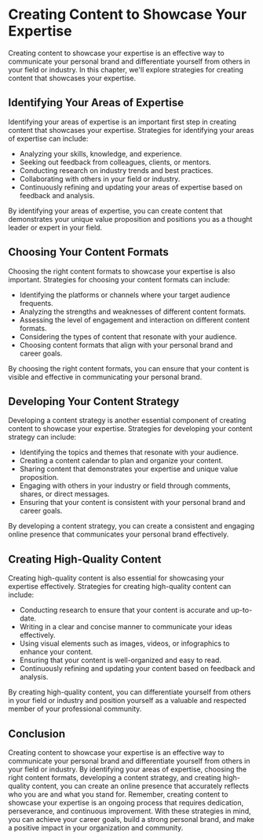 Creating Content to Showcase Your Expertise
=========================================================================================

Creating content to showcase your expertise is an effective way to communicate your personal brand and differentiate yourself from others in your field or industry. In this chapter, we'll explore strategies for creating content that showcases your expertise.

Identifying Your Areas of Expertise
-----------------------------------

Identifying your areas of expertise is an important first step in creating content that showcases your expertise. Strategies for identifying your areas of expertise can include:

* Analyzing your skills, knowledge, and experience.
* Seeking out feedback from colleagues, clients, or mentors.
* Conducting research on industry trends and best practices.
* Collaborating with others in your field or industry.
* Continuously refining and updating your areas of expertise based on feedback and analysis.

By identifying your areas of expertise, you can create content that demonstrates your unique value proposition and positions you as a thought leader or expert in your field.

Choosing Your Content Formats
-----------------------------

Choosing the right content formats to showcase your expertise is also important. Strategies for choosing your content formats can include:

* Identifying the platforms or channels where your target audience frequents.
* Analyzing the strengths and weaknesses of different content formats.
* Assessing the level of engagement and interaction on different content formats.
* Considering the types of content that resonate with your audience.
* Choosing content formats that align with your personal brand and career goals.

By choosing the right content formats, you can ensure that your content is visible and effective in communicating your personal brand.

Developing Your Content Strategy
--------------------------------

Developing a content strategy is another essential component of creating content to showcase your expertise. Strategies for developing your content strategy can include:

* Identifying the topics and themes that resonate with your audience.
* Creating a content calendar to plan and organize your content.
* Sharing content that demonstrates your expertise and unique value proposition.
* Engaging with others in your industry or field through comments, shares, or direct messages.
* Ensuring that your content is consistent with your personal brand and career goals.

By developing a content strategy, you can create a consistent and engaging online presence that communicates your personal brand effectively.

Creating High-Quality Content
-----------------------------

Creating high-quality content is also essential for showcasing your expertise effectively. Strategies for creating high-quality content can include:

* Conducting research to ensure that your content is accurate and up-to-date.
* Writing in a clear and concise manner to communicate your ideas effectively.
* Using visual elements such as images, videos, or infographics to enhance your content.
* Ensuring that your content is well-organized and easy to read.
* Continuously refining and updating your content based on feedback and analysis.

By creating high-quality content, you can differentiate yourself from others in your field or industry and position yourself as a valuable and respected member of your professional community.

Conclusion
----------

Creating content to showcase your expertise is an effective way to communicate your personal brand and differentiate yourself from others in your field or industry. By identifying your areas of expertise, choosing the right content formats, developing a content strategy, and creating high-quality content, you can create an online presence that accurately reflects who you are and what you stand for. Remember, creating content to showcase your expertise is an ongoing process that requires dedication, perseverance, and continuous improvement. With these strategies in mind, you can achieve your career goals, build a strong personal brand, and make a positive impact in your organization and community.
